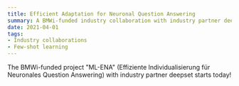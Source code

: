 ```yaml
---
title: Efficient Adaptation for Neuronal Question Answering 
summary: A BMWi-funded industry collaboration with industry partner deepset GmbH 
date: 2021-04-01
tags:
- Industry collaborations
- Few-shot learning
---
```



<!--more-->

The BMWi-funded project "ML-ENA" (Effiziente lndividualisierung für Neuronales Question Answering) with industry partner deepset starts today! 
